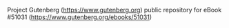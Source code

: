 Project Gutenberg (https://www.gutenberg.org) public repository for
eBook #51031 (https://www.gutenberg.org/ebooks/51031)
